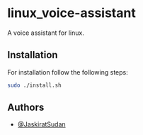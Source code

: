 # linux_voice-assistant
A voice assistant for linux.
## Installation
For installation follow the following steps:
```bash
sudo ./install.sh
```
## Authors

- [@JaskiratSudan](https://github.com/JaskiratSudan)

